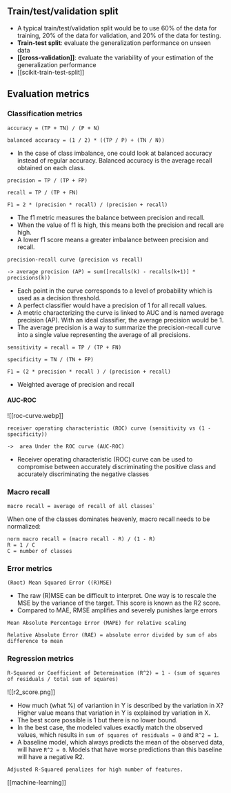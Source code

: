 ## Train/test/validation split

- A typical train/test/validation split would be to use 60% of the data for training, 20% of the data for validation, and 20% of the data for testing.
- **Train-test split**: evaluate the generalization performance on unseen data
- **[[cross-validation]]**: evaluate the variability of your estimation of the generalization performance
- [[scikit-train-test-split]]

## Evaluation metrics
### Classification metrics

```code
accuracy = (TP + TN) / (P + N)
```

```code
balanced accuracy = (1 / 2) * ((TP / P) + (TN / N))
```

- In the case of class imbalance, one could look at balanced accuracy instead of regular accuracy. Balanced accuracy is the average recall obtained on each class.

```code
precision = TP / (TP + FP)
```

```code
recall = TP / (TP + FN)
```

```code
F1 = 2 * (precision * recall) / (precision + recall)
```

- The f1 metric measures the balance between precision and recall. 
- When the value of f1 is high, this means both the precision and recall are high. 
- A lower f1 score means a greater imbalance between precision and recall.

```code
precision-recall curve (precision vs recall)

-> average precision (AP) = sum([recalls(k) - recalls(k+1)] * precisions(k))
```

- Each point in the curve corresponds to a level of probability which is used as a decision threshold.
- A perfect classifier would have a precision of 1 for all recall values.
- A metric characterizing the curve is linked to AUC and is named average precision (AP). With an ideal classifier, the average precision would be 1.
- The average precision is a way to summarize the precision-recall curve into a single value representing the average of all precisions.

```code
sensitivity = recall = TP / (TP + FN)
```

```code
specificity = TN / (TN + FP)
```

```
F1 = (2 * precision * recall ) / (precision + recall)
```

- Weighted average of precision and recall

#### AUC-ROC

![[roc-curve.webp]]

```code
receiver operating characteristic (ROC) curve (sensitivity vs (1 - specificity))

->  area Under the ROC curve (AUC-ROC) 
```

- Receiver operating characteristic (ROC) curve can be used to compromise between accurately discriminating the positive class and accurately discriminating the negative classes
### Macro recall

```
macro recall = average of recall of all classes`
```

When one of the classes dominates heavenly, macro recall needs to be normalized:

```
norm macro recall = (macro recall - R) / (1 - R)
R = 1 / C
C = number of classes
```


### Error metrics

```code
(Root) Mean Squared Error ((R)MSE)
```

- The raw (R)MSE can be difficult to interpret. One way is to rescale the MSE by the variance of the target. This score is known as the R2 score. 
- Compared to MAE, RMSE amplifies and severely punishes large errors

```code
Mean Absolute Percentage Error (MAPE) for relative scaling
```

```
Relative Absolute Error (RAE) = absolute error divided by sum of abs difference to mean
```

### Regression metrics

```
R-Squared or Coefficient of Determination (R^2) = 1 - (sum of squares of residuals / total sum of squares)
```

![[r2_score.png]]

- How much (what %) of variantion in Y is described by the variation in X?  Higher value means that variation in Y is explained by variation in X.
- The best score possible is 1 but there is no lower bound.
- In the best case, the modeled values exactly match the observed values, which results in `sum of squares of residuals = 0` and `R^2 = 1`. 
- A baseline model, which always predicts the mean of the observed data, will have `R^2 = 0`. Models that have worse predictions than this baseline will have a negative R2.

```code
Adjusted R-Squared penalizes for high number of features.
```

[[machine-learning]]
